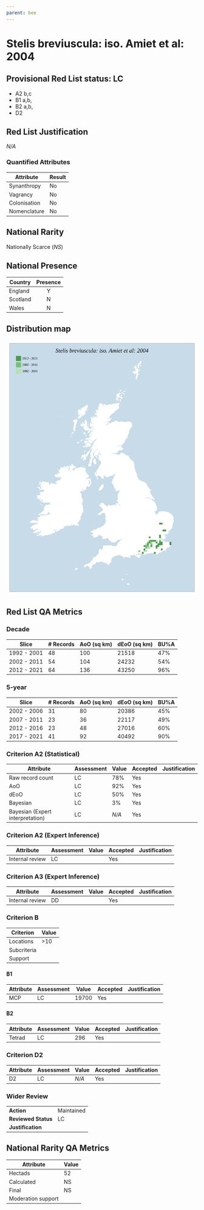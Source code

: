 ```yaml
---
parent: bee
---
```

# Stelis breviuscula: iso. Amiet et al: 2004

## Provisional Red List status: LC
- A2 b,c
- B1 a,b, 
- B2 a,b, 
- D2

## Red List Justification
*N/A*
### Quantified Attributes
|Attribute|Result|
|---|---|
|Synanthropy|No|
|Vagrancy|No|
|Colonisation|No|
|Nomenclature|No|


## National Rarity
Nationally Scarce (*NS*)

## National Presence
|Country|Presence
|---|:-:|
|England|Y|
|Scotland|N|
|Wales|N|


## Distribution map
![](../map/384.svg)

## Red List QA Metrics
### Decade
| Slice | # Records | AoO (sq km) | dEoO (sq km) |BU%A |
|---|---|---|---|---|
|1992 - 2001|48|100|21518|47%|
|2002 - 2011|54|104|24232|54%|
|2012 - 2021|64|136|43250|96%|
### 5-year
| Slice | # Records | AoO (sq km) | dEoO (sq km) |BU%A |
|---|---|---|---|---|
|2002 - 2006|31|80|20386|45%|
|2007 - 2011|23|36|22117|49%|
|2012 - 2016|23|48|27016|60%|
|2017 - 2021|41|92|40492|90%|
### Criterion A2 (Statistical)
|Attribute|Assessment|Value|Accepted|Justification
|---|---|---|---|---|
|Raw record count|LC|78%|Yes||
|AoO|LC|92%|Yes||
|dEoO|LC|50%|Yes||
|Bayesian|LC|3%|Yes||
|Bayesian (Expert interpretation)|LC|*N/A*|Yes||
### Criterion A2 (Expert Inference)
|Attribute|Assessment|Value|Accepted|Justification
|---|---|---|---|---|
|Internal review|LC||Yes||
### Criterion A3 (Expert Inference)
|Attribute|Assessment|Value|Accepted|Justification
|---|---|---|---|---|
|Internal review|DD||Yes||
### Criterion B
|Criterion| Value|
|---|---|
|Locations|>10|
|Subcriteria||
|Support||
#### B1
|Attribute|Assessment|Value|Accepted|Justification
|---|---|---|---|---|
|MCP|LC|19700|Yes||
#### B2
|Attribute|Assessment|Value|Accepted|Justification
|---|---|---|---|---|
|Tetrad|LC|296|Yes||
### Criterion D2
|Attribute|Assessment|Value|Accepted|Justification
|---|---|---|---|---|
|D2|LC|*N/A*|Yes||
### Wider Review
|  |  |
|---|---|
|**Action**|Maintained|
|**Reviewed Status**|LC|
|**Justification**||


## National Rarity QA Metrics
|Attribute|Value|
|---|---|
|Hectads|52|
|Calculated|NS|
|Final|NS|
|Moderation support||



